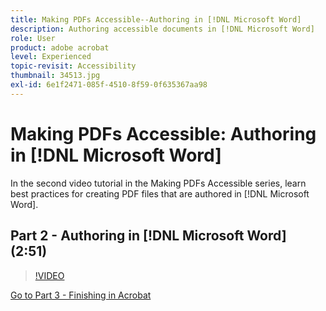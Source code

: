 ```yaml
---
title: Making PDFs Accessible--Authoring in [!DNL Microsoft Word]
description: Authoring accessible documents in [!DNL Microsoft Word]
role: User
product: adobe acrobat
level: Experienced
topic-revisit: Accessibility
thumbnail: 34513.jpg
exl-id: 6e1f2471-085f-4510-8f59-0f635367aa98
---
```

# Making PDFs Accessible: Authoring in [!DNL Microsoft Word]

In the second video tutorial in the Making PDFs Accessible series, learn best practices for creating PDF files that are authored in [!DNL Microsoft Word].

## Part 2 - Authoring in [!DNL Microsoft Word] (2:51)

>[!VIDEO](https://video.tv.adobe.com/v/34513?hidetitle=true)

[Go to Part 3 -  Finishing in Acrobat](finishing-in-acrobat.md)